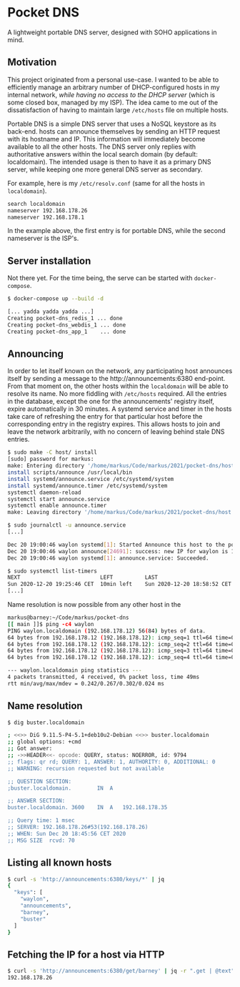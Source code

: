 # Pocket DNS

A lightweight portable DNS server, designed with SOHO applications in mind.

## Motivation

This project originated from a personal use-case. I wanted to be able to efficiently manage an arbitrary number of
DHCP-configured hosts in my internal network, _while having no access to the DHCP server_ (which is some closed box,
managed by my ISP). The idea came to me out of the dissatisfaction of having to maintain large `/etc/hosts` file on
multiple hosts.

Portable DNS is a simple DNS server that uses a NoSQL keystore as its back-end. hosts can announce themselves by sending
an HTTP request with its hostname and IP. This information will immediately become available to all the other hosts. The
DNS server only replies with authoritative answers within the local search domain (by default: localdomain). The
intended usage is then to have it as a primary DNS server, while keeping one more general DNS server as secondary.

For example, here is my `/etc/resolv.conf` (same for all the hosts in `localdomain`).

```bash
search localdomain
nameserver 192.168.178.26
nameserver 192.168.178.1
```

In the example above, the first entry is for portable DNS, while the second nameserver is the ISP's.

## Server installation

Not there yet. For the time being, the serve can be started with `docker-compose`.

```bash
$ docker-compose up --build -d

[... yadda yadda yadda ...]
Creating pocket-dns_redis_1 ... done
Creating pocket-dns_webdis_1 ... done
Creating pocket-dns_app_1    ... done
```

## Announcing

In order to let itself known on the network, any participating host announces itself by sending a message to
the http://announcements:6380 end-point. From that moment on, the other hosts within the `localdomain` will be able to
resolve its name. No more fiddling with `/etc/hosts` required. All the entries in the database, except the one for the
announcements' registry itself, expire automatically in 30 minutes. A systemd service and timer in the hosts take care
of refreshing the entry for that particular host before the corresponding entry in the registry expires. This allows
hosts to join and leave the network arbitrarily, with no concern of leaving behind stale DNS entries.

```bash
$ sudo make -C host/ install
[sudo] password for markus: 
make: Entering directory '/home/markus/Code/markus/2021/pocket-dns/host'
install scripts/announce /usr/local/bin
install systemd/announce.service /etc/systemd/system
install systemd/announce.timer /etc/systemd/system
systemctl daemon-reload
systemctl start announce.service
systemctl enable announce.timer
make: Leaving directory '/home/markus/Code/markus/2021/pocket-dns/host'
```

```bash
$ sudo journalctl -u announce.service
[...]

Dec 20 19:00:46 waylon systemd[1]: Started Announce this host to the pocket-dns server.
Dec 20 19:00:46 waylon announce[24691]: success: new IP for waylon is 192.168.178.12, expires in 1800 seconds.
Dec 20 19:00:46 waylon systemd[1]: announce.service: Succeeded.
```

```bash
$ sudo systemctl list-timers
NEXT                         LEFT          LAST                         PASSED    UNIT                         ACTIVATES
Sun 2020-12-20 19:25:46 CET  10min left    Sun 2020-12-20 18:58:52 CET  16min ago announce.timer               announce.service
[...]
```

Name resolution is now possible from any other host in the

```bash
markus@barney:~/Code/markus/pocket-dns
[[ main ]]$ ping -c4 waylon
PING waylon.localdomain (192.168.178.12) 56(84) bytes of data.
64 bytes from 192.168.178.12 (192.168.178.12): icmp_seq=1 ttl=64 time=0.242 ms
64 bytes from 192.168.178.12 (192.168.178.12): icmp_seq=2 ttl=64 time=0.262 ms
64 bytes from 192.168.178.12 (192.168.178.12): icmp_seq=3 ttl=64 time=0.263 ms
64 bytes from 192.168.178.12 (192.168.178.12): icmp_seq=4 ttl=64 time=0.302 ms

--- waylon.localdomain ping statistics ---
4 packets transmitted, 4 received, 0% packet loss, time 49ms
rtt min/avg/max/mdev = 0.242/0.267/0.302/0.024 ms
```

## Name resolution

```bash
$ dig buster.localdomain

; <<>> DiG 9.11.5-P4-5.1+deb10u2-Debian <<>> buster.localdomain
;; global options: +cmd
;; Got answer:
;; ->>HEADER<<- opcode: QUERY, status: NOERROR, id: 9794
;; flags: qr rd; QUERY: 1, ANSWER: 1, AUTHORITY: 0, ADDITIONAL: 0
;; WARNING: recursion requested but not available

;; QUESTION SECTION:
;buster.localdomain.		IN	A

;; ANSWER SECTION:
buster.localdomain.	3600	IN	A	192.168.178.35

;; Query time: 1 msec
;; SERVER: 192.168.178.26#53(192.168.178.26)
;; WHEN: Sun Dec 20 18:45:56 CET 2020
;; MSG SIZE  rcvd: 70
```

## Listing all known hosts

```bash
$ curl -s 'http://announcements:6380/keys/*' | jq
{
  "keys": [
    "waylon",
    "announcements",
    "barney",
    "buster"
  ]
}
```

## Fetching the IP for a host via HTTP

```bash
$ curl -s 'http://announcements:6380/get/barney' | jq -r ".get | @text"
192.168.178.26
```
